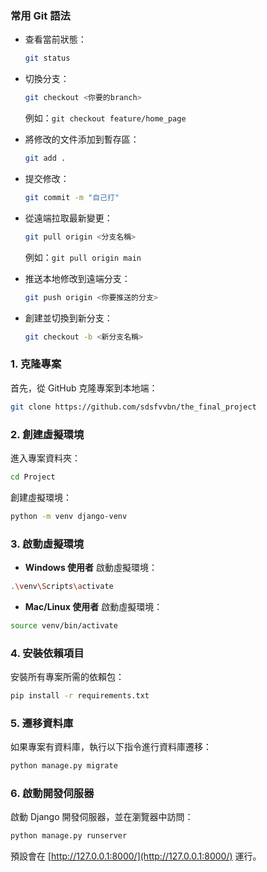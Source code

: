 ### 常用 Git 語法

- 查看當前狀態：
    ```bash
    git status
    ```

- 切換分支：
    ```bash
    git checkout <你要的branch>
    ```
    例如：`git checkout feature/home_page`

- 將修改的文件添加到暫存區：
    ```bash
    git add .
    ```

- 提交修改：
    ```bash
    git commit -m "自己打"
    ```

- 從遠端拉取最新變更：
    ```bash
    git pull origin <分支名稱>
    ```
    例如：`git pull origin main`

- 推送本地修改到遠端分支：
    ```bash
    git push origin <你要推送的分支>
    ```

- 創建並切換到新分支：
    ```bash
    git checkout -b <新分支名稱>
    ```
### 1. 克隆專案

首先，從 GitHub 克隆專案到本地端：

```bash
git clone https://github.com/sdsfvvbn/the_final_project
```

### 2. 創建虛擬環境

進入專案資料夾：

```bash
cd Project
```

創建虛擬環境：

```bash
python -m venv django-venv
```

### 3. 啟動虛擬環境

- **Windows 使用者** 啟動虛擬環境：

```bash
.\venv\Scripts\activate
```

- **Mac/Linux 使用者** 啟動虛擬環境：

```bash
source venv/bin/activate
```

### 4. 安裝依賴項目

安裝所有專案所需的依賴包：

```bash
pip install -r requirements.txt
```

### 5. 遷移資料庫

如果專案有資料庫，執行以下指令進行資料庫遷移：

```bash
python manage.py migrate
```

### 6. 啟動開發伺服器

啟動 Django 開發伺服器，並在瀏覽器中訪問：

```bash
python manage.py runserver
```

預設會在 [http://127.0.0.1:8000/](http://127.0.0.1:8000/) 運行。

